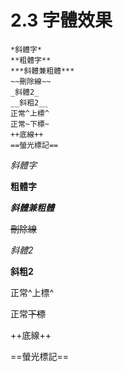 # 2.3 字體效果

```
*斜體字*
**粗體字**
***斜體兼粗體***
~~刪除線~~
_斜體2_
__斜粗2__
正常^上標^
正常~下標~
++底線++
==螢光標記==
```

_斜體字_&#x20;

**粗體字**

_**斜體兼粗體**_

~~刪除線~~

_斜體2_

**斜粗2**

正常^上標^

正常~~下標~~

\++底線++

\==螢光標記==
